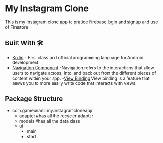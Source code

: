 # My Instagram Clone
This is my instagram clone app to pratice Firebase login and signup and use of Firestore

## Built With 🛠
- [Kotlin](https://kotlinlang.org/) - First class and official programming language for Android development.
- [Navigation Component](https://developer.android.com/guide/navigation) -Navigation refers to the interactions that allow users to navigate across, into, and back out from the different pieces of content within your app.
-[View Binding](https://developer.android.com/topic/libraries/view-binding) View binding is a feature that allows you to more easily write code that interacts with views. 


## Package Structure

- com.gameonanil.my.instagramcloneapp
   - adapter  #has all the recycler adapter
   - models   #has all the data class
   - ui
      - main
      - start


